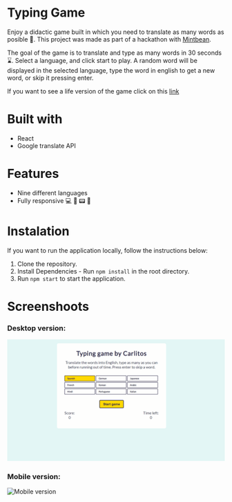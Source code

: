 # Typing Game

Enjoy a didactic game built in which you need to translate as many words as posible :book:. This project was made as part of a hackathon with [Mintbean](https://mintbean.io/).

The goal of the game is to translate and type as many words in 30 seconds :hourglass:. Select a language, and click start to play. A random word will be displayed in the selected language, type the word in english to get a new word, or skip it pressing enter.

If you want to see a life version of the game click on this [link](https://fervent-nightingale-812753.netlify.app/)

# Built with

- React
- Google translate API

# Features

- Nine different languages
- Fully responsive :computer: :iphone: :pager: :fax:

# Instalation

If you want to run the application locally, follow the instructions below:

1. Clone the repository.
2. Install Dependencies - Run `npm install` in the root directory.
3. Run `npm start` to start the application.

# Screenshoots

### Desktop version:

![Desktop version](src/Screenshots/Desktop.gif)

### Mobile version:

![Mobile version](src/Screenshots/Mobile.gif)
